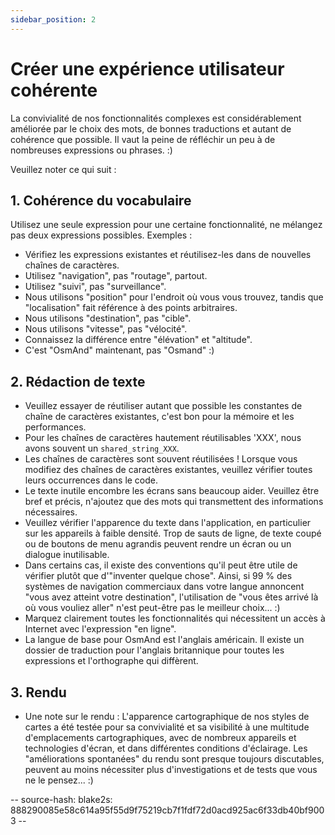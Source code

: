 ```yaml
---
sidebar_position: 2
---
```


# Créer une expérience utilisateur cohérente

La convivialité de nos fonctionnalités complexes est considérablement améliorée par le choix des mots, de bonnes traductions et autant de cohérence que possible. Il vaut la peine de réfléchir un peu à de nombreuses expressions ou phrases. :)

Veuillez noter ce qui suit :

## 1. Cohérence du vocabulaire

Utilisez une seule expression pour une certaine fonctionnalité, ne mélangez pas deux expressions possibles. Exemples :

* Vérifiez les expressions existantes et réutilisez-les dans de nouvelles chaînes de caractères.
* Utilisez "navigation", pas "routage", partout.
* Utilisez "suivi", pas "surveillance".
* Nous utilisons "position" pour l'endroit où vous vous trouvez, tandis que "localisation" fait référence à des points arbitraires.
* Nous utilisons "destination", pas "cible".
* Nous utilisons "vitesse", pas "vélocité".
* Connaissez la différence entre "élévation" et "altitude".
* C'est "OsmAnd" maintenant, pas "Osmand" :)

## 2. Rédaction de texte

* Veuillez essayer de réutiliser autant que possible les constantes de chaîne de caractères existantes, c'est bon pour la mémoire et les performances.
* Pour les chaînes de caractères hautement réutilisables 'XXX', nous avons souvent un `shared_string_XXX`.
* Les chaînes de caractères sont souvent réutilisées ! Lorsque vous modifiez des chaînes de caractères existantes, veuillez vérifier toutes leurs occurrences dans le code.
* Le texte inutile encombre les écrans sans beaucoup aider. Veuillez être bref et précis, n'ajoutez que des mots qui transmettent des informations nécessaires.
* Veuillez vérifier l'apparence du texte dans l'application, en particulier sur les appareils à faible densité. Trop de sauts de ligne, de texte coupé ou de boutons de menu agrandis peuvent rendre un écran ou un dialogue inutilisable.
* Dans certains cas, il existe des conventions qu'il peut être utile de vérifier plutôt que d'"inventer quelque chose". Ainsi, si 99 % des systèmes de navigation commerciaux dans votre langue annoncent "vous avez atteint votre destination", l'utilisation de "vous êtes arrivé là où vous vouliez aller" n'est peut-être pas le meilleur choix... :)
* Marquez clairement toutes les fonctionnalités qui nécessitent un accès à Internet avec l'expression "en ligne".
* La langue de base pour OsmAnd est l'anglais américain. Il existe un dossier de traduction pour l'anglais britannique pour toutes les expressions et l'orthographe qui diffèrent.

## 3. Rendu

* Une note sur le rendu : L'apparence cartographique de nos styles de cartes a été testée pour sa convivialité et sa visibilité à une multitude d'emplacements cartographiques, avec de nombreux appareils et technologies d'écran, et dans différentes conditions d'éclairage. Les "améliorations spontanées" du rendu sont presque toujours discutables, peuvent au moins nécessiter plus d'investigations et de tests que vous ne le pensez... :)

-- source-hash: blake2s: 888290085e58c614a95f55d9f75219cb7f1fdf72d0acd925ac6f33db40bf9003 --
